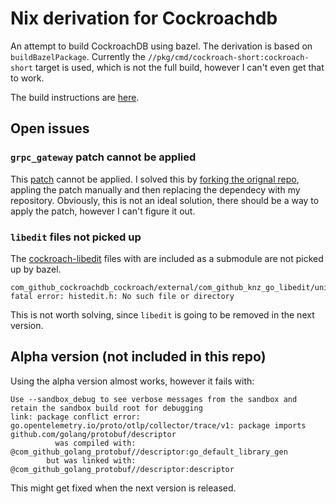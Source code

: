 # Nix derivation for Cockroachdb

An attempt to build CockroachDB using bazel.
The derivation is based on ```buildBazelPackage```. 
Currently the ```//pkg/cmd/cockroach-short:cockroach-short``` target is used, which is not the full build, however I can't even get that to work.

The build instructions are [here](https://cockroachlabs.atlassian.net/wiki/spaces/CRDB/pages/2221703221/Developing+with+Bazel).

## Open issues

### ```grpc_gateway``` patch cannot be applied

This [patch](https://github.com/cockroachdb/cockroach/blob/v23.1.10/build/patches/com_github_grpc_ecosystem_grpc_gateway.patch) cannot be applied.
I solved this by [forking the orignal repo](https://github.com/brokenpylons/grpc-gateway), appling the patch manually and then replacing the dependecy with my repository.
Obviously, this is not an ideal solution, there should be a way to apply the patch, however I can't figure it out.

### ```libedit``` files not picked up

The [cockroach-libedit](https://github.com/cockroachdb/libedit) files with are included as a submodule are not picked up by bazel.
```console
com_github_cockroachdb_cockroach/external/com_github_knz_go_libedit/unix/editline_unix.go:40:11: fatal error: histedit.h: No such file or directory
```
This is not worth solving, since ```libedit``` is going to be removed in the next version.

## Alpha version (not included in this repo)

Using the alpha version almost works, however it fails with:
```console
Use --sandbox_debug to see verbose messages from the sandbox and retain the sandbox build root for debugging
link: package conflict error: go.opentelemetry.io/proto/otlp/collector/trace/v1: package imports github.com/golang/protobuf/descriptor
          was compiled with: @com_github_golang_protobuf//descriptor:go_default_library_gen
        but was linked with: @com_github_golang_protobuf//descriptor:descriptor
```
This might get fixed when the next version is released.
